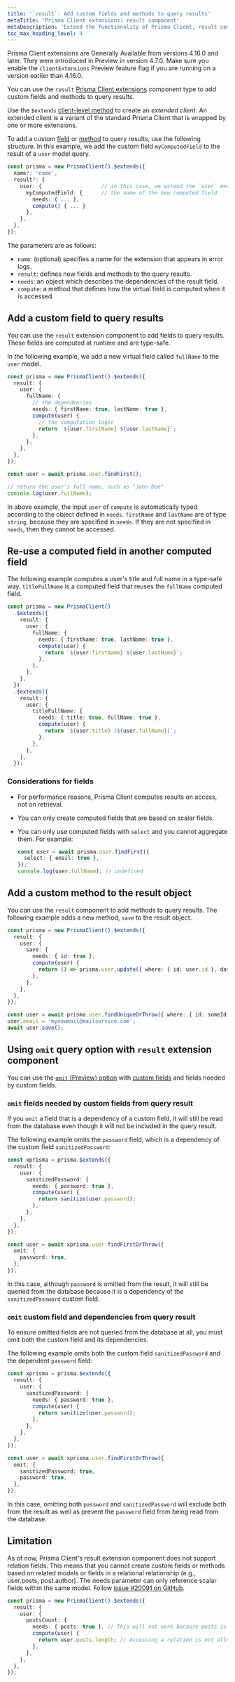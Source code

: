 ```yaml
---
title: '`result`: Add custom fields and methods to query results'
metaTitle: 'Prisma Client extensions: result component'
metaDescription: 'Extend the functionality of Prisma Client, result component'
toc_max_heading_level: 4
---
```


<!-- TopBlock -->

<!-- Admonition -->

Prisma Client extensions are Generally Available from versions 4.16.0 and later. They were introduced in Preview in version 4.7.0. Make sure you enable the `clientExtensions` Preview feature flag if you are running on a version earlier than 4.16.0.

You can use the `result` [Prisma Client extensions](/orm/prisma-client/client-extensions) component type to add custom fields and methods to query results.

Use the `$extends` [client-level method](/orm/reference/prisma-client-reference#client-methods) to create an _extended client_. An extended client is a variant of the standard Prisma Client that is wrapped by one or more extensions.

To add a custom [field](#add-a-custom-field-to-query-results) or [method](#add-a-custom-method-to-the-result-object) to query results, use the following structure. In this example, we add the custom field `myComputedField` to the result of a `user` model query.

```ts
const prisma = new PrismaClient().$extends({
  name?: 'name',
  result?: {
    user: {                   // in this case, we extend the `user` model
      myComputedField: {      // the name of the new computed field
        needs: { ... },
        compute() { ... }
      },
    },
  },
});
```

The parameters are as follows:

- `name`: (optional) specifies a name for the extension that appears in error logs.
- `result`: defines new fields and methods to the query results.
- `needs`: an object which describes the dependencies of the result field.
- `compute`: a method that defines how the virtual field is computed when it is accessed.

## Add a custom field to query results

You can use the `result` extension component to add fields to query results. These fields are computed at runtime and are type-safe.

In the following example, we add a new virtual field called `fullName` to the `user` model.

```ts
const prisma = new PrismaClient().$extends({
  result: {
    user: {
      fullName: {
        // the dependencies
        needs: { firstName: true, lastName: true },
        compute(user) {
          // the computation logic
          return `${user.firstName} ${user.lastName}`;
        },
      },
    },
  },
});

const user = await prisma.user.findFirst();

// return the user's full name, such as "John Doe"
console.log(user.fullName);
```

In above example, the input `user` of `compute` is automatically typed according to the object defined in `needs`. `firstName` and `lastName` are of type `string`, because they are specified in `needs`. If they are not specified in `needs`, then they cannot be accessed.

## Re-use a computed field in another computed field

The following example computes a user's title and full name in a type-safe way. `titleFullName` is a computed field that reuses the `fullName` computed field.

```ts
const prisma = new PrismaClient()
  .$extends({
    result: {
      user: {
        fullName: {
          needs: { firstName: true, lastName: true },
          compute(user) {
            return `${user.firstName} ${user.lastName}`;
          },
        },
      },
    },
  })
  .$extends({
    result: {
      user: {
        titleFullName: {
          needs: { title: true, fullName: true },
          compute(user) {
            return `${user.title} (${user.fullName})`;
          },
        },
      },
    },
  });
```

### Considerations for fields

- For performance reasons, Prisma Client computes results on access, not on retrieval.
- You can only create computed fields that are based on scalar fields.
- You can only use computed fields with `select` and you cannot aggregate them. For example:

  ```ts
  const user = await prisma.user.findFirst({
    select: { email: true },
  });
  console.log(user.fullName); // undefined
  ```

## Add a custom method to the result object

You can use the `result` component to add methods to query results. The following example adds a new method, `save` to the result object.

```ts
const prisma = new PrismaClient().$extends({
  result: {
    user: {
      save: {
        needs: { id: true },
        compute(user) {
          return () => prisma.user.update({ where: { id: user.id }, data: user });
        },
      },
    },
  },
});

const user = await prisma.user.findUniqueOrThrow({ where: { id: someId } });
user.email = 'mynewmail@mailservice.com';
await user.save();
```

## Using `omit` query option with `result` extension component

You can use the [`omit` (Preview) option](/orm/reference/prisma-client-reference#omit) with [custom fields](#add-a-custom-field-to-query-results) and fields needed by custom fields.

### `omit` fields needed by custom fields from query result

If you `omit` a field that is a dependency of a custom field, it will still be read from the database even though it will not be included in the query result.

The following example omits the `password` field, which is a dependency of the custom field `sanitizedPassword`:

```ts
const xprisma = prisma.$extends({
  result: {
    user: {
      sanitizedPassword: {
        needs: { password: true },
        compute(user) {
          return sanitize(user.password);
        },
      },
    },
  },
});

const user = await xprisma.user.findFirstOrThrow({
  omit: {
    password: true,
  },
});
```

In this case, although `password` is omitted from the result, it will still be queried from the database because it is a dependency of the `sanitizedPassword` custom field.

### `omit` custom field and dependencies from query result

To ensure omitted fields are not queried from the database at all, you must omit both the custom field and its dependencies.

The following example omits both the custom field `sanitizedPassword` and the dependent `password` field:

```ts
const xprisma = prisma.$extends({
  result: {
    user: {
      sanitizedPassword: {
        needs: { password: true },
        compute(user) {
          return sanitize(user.password);
        },
      },
    },
  },
});

const user = await xprisma.user.findFirstOrThrow({
  omit: {
    sanitizedPassword: true,
    password: true,
  },
});
```

In this case, omitting both `password` and `sanitizedPassword` will exclude both from the result as well as prevent the `password` field from being read from the database.

## Limitation

As of now, Prisma Client's result extension component does not support relation fields. This means that you cannot create custom fields or methods based on related models or fields in a relational relationship (e.g., user.posts, post.author). The needs parameter can only reference scalar fields within the same model. Follow [issue #20091 on GitHub](https://github.com/prisma/prisma/issues/20091).

```ts
const prisma = new PrismaClient().$extends({
  result: {
    user: {
      postsCount: {
        needs: { posts: true }, // This will not work because posts is a relation field
        compute(user) {
          return user.posts.length; // Accessing a relation is not allowed
        },
      },
    },
  },
});
```
